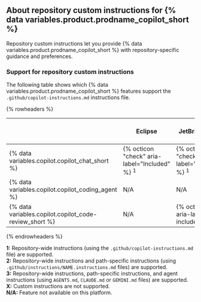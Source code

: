 ## About repository custom instructions for {% data variables.product.prodname_copilot_short %}

Repository custom instructions let you provide {% data variables.product.prodname_copilot_short %} with repository-specific guidance and preferences.

### Support for repository custom instructions

The following table shows which {% data variables.product.prodname_copilot_short %} features support the `.github/copilot-instructions.md` instructions file.

{% rowheaders %}

| | Eclipse | JetBrains IDEs | {% data variables.product.prodname_vs %} | {% data variables.product.prodname_vscode_shortname %} | {% data variables.product.prodname_dotcom_the_website %} | Xcode |
| --- | --- | --- | --- | --- | --- | --- |
| {% data variables.copilot.copilot_chat_short %} | {% octicon "check" aria-label="Included" %} <sup>1</sup> | {% octicon "check" aria-label="Included" %} <sup>1</sup> | {% octicon "check" aria-label="Included" %} <sup>1</sup> | {% octicon "check" aria-label="Included" %} <sup>1</sup> | {% octicon "check" aria-label="Included" %} <sup>1</sup> | {% octicon "check" aria-label="Included" %} <sup>1</sup> |
| {% data variables.copilot.copilot_coding_agent %} | N/A | N/A | N/A | {% octicon "check" aria-label="Included" %} <sup>3</sup> | {% octicon "check" aria-label="Included" %} <sup>3</sup> | N/A |
| {% data variables.copilot.copilot_code-review_short %} | N/A | {% octicon "x" aria-label="Not included" %} | {% octicon "check" aria-label="Included" %} <sup>1</sup> | {% octicon "check" aria-label="Included" %} <sup>2</sup> | {% octicon "check" aria-label="Included" %} <sup>2</sup> | {% octicon "x" aria-label="Not included" %} |

{% endrowheaders %}

**1:** Repository-wide instructions (using the `.github/copilot-instructions.md` file) are supported.<br>
**2:** Repository-wide instructions and path-specific instructions (using `.github/instructions/NAME.instructions.md` files) are supported.<br>
**3:** Repository-wide instructions, path-specific instructions, and agent instructions (using `AGENTS.md`, `CLAUDE.md` or `GEMINI.md` files) are supported.<br>
**X:** Custom instructions are not supported.<br>
**N/A:** Feature not available on this platform.
